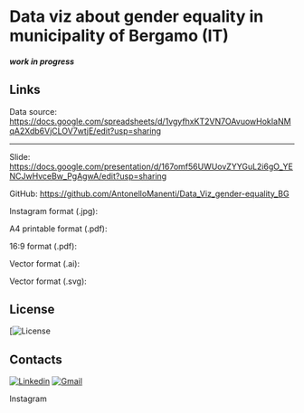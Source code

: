 # Data viz about gender equality in municipality of Bergamo (IT)
#### _work in progress_





## Links


Data source: https://docs.google.com/spreadsheets/d/1vgyfhxKT2VN7OAvuowHokIaNMqA2Xdb6VjCLOV7wtjE/edit?usp=sharing

---------

Slide: https://docs.google.com/presentation/d/167omf56UWUovZYYGuL2i6gO_YENCJwHvceBw_PgAgwA/edit?usp=sharing

GitHub: https://github.com/AntonelloManenti/Data_Viz_gender-equality_BG

Instagram format (.jpg):

A4 printable format (.pdf):

16:9 format (.pdf):

Vector format (.ai):

Vector format (.svg):

## License
[![License](https://github.com/AntonelloManenti/Data_Viz_gender-equality_BG/blob/main/LICENSE)

## Contacts
[![Linkedin](https://img.shields.io/badge/LinkedIn-gray?style=flat&logo=linkedin&labelColor=blue)](https://www.linkedin.com/in/antonello-manenti/)
[![Gmail](https://img.shields.io/badge/Gmail-D14836?style=flat&logo=gmail&logoColor=white&labelColor=red&color=gray)](mailto:antonellomanenti@gmail.com)

Instagram
